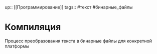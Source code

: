 up:: [[Программирование]]
tags:: #текст #бинарные_файлы

# Компиляция

Процесс преобразования текста в бинарные файлы для конкретной платформы
